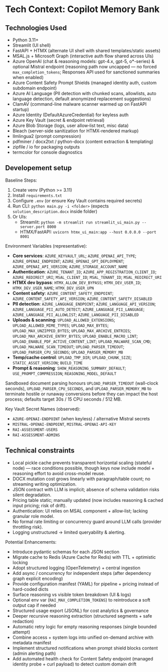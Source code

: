 # Tech Context: Copilot Memory Bank

## Technologies Used

- Python 3.11+
- Streamlit (UI shell)
- FastAPI + HTMX (alternate UI shell with shared templates/static assets)
- MSAL.js + Microsoft Graph (interactive auth flow shared across UIs)
- Azure OpenAI (chat & reasoning models: gpt-4.x, gpt-5, o*-series) & optional Mistral endpoint (reasoning path now uncapped — no forced `max_completion_tokens`; Responses API used for sanctioned summaries when enabled)
- Azure Content Safety Prompt Shields (managed identity auth, custom subdomain endpoint)
- Azure AI Language (PII detection with chunked scans, allowlists, auto language detection, default anonymized replacement suggestions)
- ClamAV (command-line malware scanner warmed up on FastAPI startup)
- Azure Identity (DefaultAzureCredential) for keyless auth
- Azure Key Vault (secret & endpoint retrieval)
- Azure Blob Storage (logs, user allow‑list text, misc data)
- Bleach (server-side sanitization for HTMX-rendered markup)
- llmlingua2 (prompt compression)
- pdfminer / docx2txt / python-docx (content extraction & templating)
- zipfile / io for packaging outputs
- termcolor for console diagnostics

## Developement setup

Baseline Steps:
1. Create venv (Python >= 3.11)
2. Install `requirements.txt`
3. Configure `.env` (or ensure Key Vault contains required secrets)
4. Run CLI: `python main.py -i <folder>` (expects `solution_description.docx` inside folder)
5. Or UIs:
	- Streamlit: `python -m streamlit run streamlit_ui_main.py --server.port 8000`
	- HTMX/FastAPI: `uvicorn htmx_ui_main:app --host 0.0.0.0 --port 8001`

Environment Variables (representative):
- **Core services**: `AZURE_KEYVAULT_URL`; `AZURE_OPENAI_API_TYPE`; `AZURE_OPENAI_ENDPOINT`; `AZURE_OPENAI_GPT_DEPLOYMENT`; `AZURE_OPENAI_API_VERSION`; `AZURE_STORAGE_ACCOUNT_NAME`
- **Authentication**: `AZURE_TENANT_ID`; `AZURE_APP_REGISTRATION_CLIENT_ID`; `AZURE_REDIRECT_URI`; `MSAL_CLIENT_ID`; `MSAL_TENANT_ID`; `MSAL_REDIRECT_URI`
- **HTMX dev bypass**: `HTMX_ALLOW_DEV_BYPASS`; `HTMX_DEV_USER_ID`; `HTMX_DEV_USER_NAME`; `HTMX_DEV_USER_UPN`
- **Content safety**: `AZURE_CONTENT_SAFETY_ENDPOINT`; `AZURE_CONTENT_SAFETY_API_VERSION`; `AZURE_CONTENT_SAFETY_DISABLED`
- **PII detection**: `AZURE_LANGUAGE_ENDPOINT`; `AZURE_LANGUAGE_API_VERSION`; `AZURE_LANGUAGE_PII_AUTO_DETECT`; `AZURE_LANGUAGE_PII_LANGUAGE`; `AZURE_LANGUAGE_PII_ALLOWLIST`; `AZURE_LANGUAGE_PII_DISABLED`
- **Uploads & scanning**: `UPLOAD_ALLOWED_EXTENSIONS`; `UPLOAD_ALLOWED_MIME_TYPES`; `UPLOAD_MAX_BYTES`; `UPLOAD_MAX_UNZIPPED_BYTES`; `UPLOAD_MAX_ARCHIVE_ENTRIES`; `UPLOAD_MAX_ARCHIVE_ENTRY_BYTES`; `UPLOAD_ENABLE_MACRO_LINT`; `UPLOAD_ENABLE_PDF_ACTIVE_CONTENT_LINT`; `UPLOAD_MALWARE_SCAN_CMD`; `UPLOAD_MALWARE_SCAN_TIMEOUT`; `UPLOAD_PARSER_TIMEOUT`; `UPLOAD_PARSER_CPU_SECONDS`; `UPLOAD_PARSER_MEMORY_MB`
- **Temp/cache control**: `UPLOAD_TMP_DIR`; `UPLOAD_CHUNK_SIZE`; `STATIC_ASSET_VERSION`; `BUILD_TIME`
- **Prompt & reasoning**: `SHOW_REASONING_SUMMARY_DEFAULT`; `USE_PROMPT_COMPRESSION`; `REASONING_MODEL_DEFAULT`

Sandboxed document parsing honours `UPLOAD_PARSER_TIMEOUT` (wall-clock seconds), `UPLOAD_PARSER_CPU_SECONDS`, and `UPLOAD_PARSER_MEMORY_MB` to terminate hostile or runaway conversions before they can impact the host process; defaults target 30s / 15 CPU seconds / 512 MB.

Key Vault Secret Names (observed):
- `AZURE-OPENAI-ENDPOINT` (when keyless) / alternative Mistral secrets
- `MISTRAL-OPENAI-ENDPOINT`, `MISTRAL-OPENAI-API-KEY`
- `RAI-ASSESSMENT-USERS`
- `RAI-ASSESSMENT-ADMINS`

## Technical constraints

- Local pickle cache prevents transparent horizontal scaling (stateful node) — race conditions possible, though keys now include model + reasoning effort to avoid cross-model reuse.
- DOCX mutation cost grows linearly with paragraph/table count; no streaming writing optimization.
- JSON contract with LLM is implicit; absence of schema validation risks silent degradation.
- Pricing table static; manually updated (now includes reasoning & cached input pricing; risk of drift).
- Authentication: UI relies on MSAL component + allow‑list; lacking granular role model.
- No formal rate limiting or concurrency guard around LLM calls (provider throttling risk).
- Logging unstructured → limited queryability & alerting.

Potential Enhancements:
- Introduce pydantic schemas for each JSON section
- Migrate cache to Redis (Azure Cache for Redis) with TTL + optimistic locking
- Adopt structured logging (OpenTelemetry) + central ingestion
- Add async / concurrency for independent steps (after dependency graph explicit encoding)
- Provide configuration manifest (YAML) for pipeline + pricing instead of hard-coded dicts
- Surface reasoning vs visible token breakdown (UI & logs)
- Optional env var (`RAI_MAX_COMPLETION_TOKENS`) to reintroduce a soft output cap if needed
- Structured usage export (JSONL) for cost analytics & governance
- Deeper recursive reasoning extraction (structured segments + safe redaction)
- Automatic retry logic for empty reasoning responses (single bounded attempt)
- Combine access + system logs into unified on-demand archive with metadata manifest
- Implement structured notifications when prompt shield blocks content (admin alerting path)
- Add automated health check for Content Safety endpoint (managed identity probe + curl payload) to detect custom domain drift

